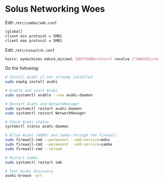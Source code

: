 
# Solus Networking Woes


Edit: `/etc/samba/smb.conf`
```bash
[global]
client min protocol = SMB2
client max protocol = SMB3
```

Edit: `/etc/nsswitch.conf` 

```bash
hosts: mymachines mdns4_minimal [NOTFOUND=return] resolve [!UNAVAIL=return] files myhostname dns
```

Do the following:

```bash
# Install Avahi if not already installed
sudo eopkg install avahi

# Enable and start Avahi
sudo systemctl enable --now avahi-daemon

# Restart Avahi and NetworkManager 
sudo systemctl restart avahi-daemon
sudo systemctl restart NetworkManager

# Check Avahi status
systemctl status avahi-daemon

# Allow Avahi (mDNS) and Samba through the firewall
sudo firewall-cmd --permanent --add-service=mdns
sudo firewall-cmd --permanent --add-service=samba
sudo firewall-cmd --reload

# Restart Samba
sudo systemctl restart smb

# Test Avahi discovery
avahi-browse -art
```
